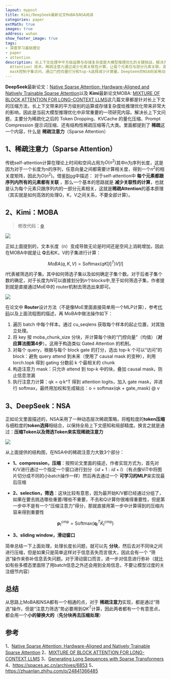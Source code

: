 ```yaml
---
layout: mypost
title: Kimi/DeepSeek最新论文MoBA与NSA阅读
categories: paper
extMath: true
images: true
address: wuhan
show_footer_image: true
tags:
- 深度学习基础理论
- paper
- attention
description: 长上下文处理中平方级运算与存储复杂度是大模型推理优化的关键挑战，解决方向包括Token Dropping、KVCache量化压缩、Prompt压缩及结构性稀疏压缩等，核心在于稀疏注意力（Sparse
  Attention）技术。稀疏注意力通过减少元素关联性计算，让每个元素仅与部分元素关联，高效处理Q、K、V关系。Kimi的MOBA方法让Q与K、V的子集计算，将序列分块后利用改进的Router机制筛选相关块，结合causal
  mask控制子集访问，通过门控向量打分和top-k选择减少计算量。DeepSeek的NSA则采用动态层次稀疏策略，结合粗粒度Token压缩与细粒度Token选择，分块后通过可学习MLP压缩、基于压缩得分筛选重要Token，并利用滑动窗口弥补信息丢失，保持全局上下文感知与局部精度。两者均通过分块、压缩及筛选实现稀疏注意力，有效降低长文本处理的时空消耗。
---
```


**DeepSeek**最新论文：[Native Sparse Attention: Hardware-Aligned and Natively Trainable Sparse Attention](https://arxiv.org/pdf/2502.11089)以及 **Kimi**最新论文MOBA: [MIXTURE OF BLOCK ATTENTION FOR  LONG-CONTEXT LLMS](https://arxiv.org/pdf/2502.13189)这几篇文章都是针对长上下文的压缩方法，长上下文带来的平方级别的运算或存储复杂度给推理优化带来非常大的影响，因此是当前大模型推理优化中非常重要的一项研究内容。解决长上下文问题，主要分为稀疏化之后的 Token Dropping、KVCache 的量化压缩、Prompt Compression 提示词压缩、还有结构性稀疏压缩等几大类。里面都提到了 **稀疏**这一个内容，什么是 **稀疏注意力**（Sparse Attention）

## 1、稀疏注意力（Sparse Attention）

传统self-attention计算在理论上时间和空间占用为$O(n^2)$其中n为序列长度，这是因为对于一个长度为n的序列，任意向量之间都需要计算相关度，得到一个$n^2$的相关度矩阵，因此为$O(n^2)$。借鉴[Blog](https://spaces.ac.cn/archives/6853)中描述：
对于self-attention中 **每个元素都跟序列内所有的元素都有关联** ，那么一个基本的思路就是 **减少关联性的计算**，也就是认为每个元素只跟序列内的一部分元素相关，这就是**稀疏Attention**的基本原理（其实就是如何高效的处理Q，K，V之间关系，不要全部计算）。

## 2、Kimi：MOBA
> 修改代码：[⚙](../code/MoBAAttention.py.txt)

![](https://s2.loli.net/2025/06/21/cZjgFhXAoEs2Jun.webp)

正如上面提到的，文本长度（n）变成导致无论是时间还是空间上消耗增加，因此在MOBA中就是让 **Q**去和K，V的子集进行计算：

$$
MoBA(q,K,V)=\text{Softmax}(qK[I]^T)V[I]
$$

$I$代表被筛选的子集。其中如何筛选子集以及如何确定子集个数。对于后者子集个数的确定，对于长度为$N$可以直接划分到$n$个blocks中,至于如何筛选子集，作者提到就是直接通过MoE中的 router机制去筛选出来即可。

![](https://s2.loli.net/2025/06/21/pUufnwcH4JZIkTj.webp)

在论文中 **Router**设计方法（不是像MoE里面直接简单用一个MLP计算），参考[代码](https://github.com/MoonshotAI/MoBA/blob/master/moba/moba_naive.py#L7)以及上面流程图的描述，再 MoBA中做法操作如下：
1. 遍历 batch 中每个样本。通过 cu_seqlens 获取每个样本的起止位置，对其独立处理。
2. 将 key 按 moba_chunk_size 分块，并计算每个块的“门控向量”（均值）（**对应算法图第4步**）。这用于构造类似 Gated Attention 的机制。
3. 对每个 query，根据与每个 block gate 的打分，选出 top-k 个可以“访问”的 block：避免 query attend 到未来（使用了 causal mask 的变种），利用 torch.topk 得到 gating 分数前 k 个最相关的 chunk
4. 构造注意力 mask：只允许 attend 到 top-k 中的块，叠加 causal mask，防止信息泄漏
5. 执行注意力计算：qk = q·k^T 得到 attention logits，加入 gate mask，并进行 softmax，最终用加权和生成输出：o = softmax(qk + gate_mask) @ v

## 3、DeepSeek：NSA

正如论文里面描述的，NSA采用了一种动态层次稀疏策略，将粗粒度的**token压缩**与细粒度的**token选择**相结合，以保持全局上下文感知和局部精度。换言之就是通过：**压缩Token以及筛选Token来实现稀疏注意力**

![](https://s2.loli.net/2025/06/21/2XJ9tvIcEpZSMh6.webp)

从上面提供的结构图，在NSA中的稀疏注意力大致3个部分：

* **1、compression，压缩**：按照论文里面的描述，作者实现方式为，首先对K/V进行通过一个指定一个窗口进行划分（$id+1:id+l$）（有点像ViT中将图片切分成不同的小batch操作一样）然后再去通过一个 **可学习的MLP**来实现最后压缩

* **2、selection，筛选**：这块比较有意思，因为最开始K/V都已经通过分组了，如果在要去挑选哪些重要/哪些不重要，不去和Q计算你很难得重要性，但是第一步中不是有一个“压缩注意力”得分，那就直接用第一步中计算得到的压缩内容来得到重要性

$$
\mathbf{p}_t^{\mathrm{cmp}}=\mathrm{Softmax}\left(\mathbf{q}_t^T\tilde{K}_t^{\mathrm{cmp}}\right)
$$

* **3、sliding window，滑动窗口**

简单总结一下上面处理，处理长度长问题，就可以先 **分块**，然后去对不同块之间进行压缩，但是如果只是简单这样对于信息丢失而言很大，因此会有一个 “筛选”操作来弥补信息丢失问题。对于滑动窗口而言，进一步对信息进行弥补（就比如有些多模态里面除了用batch信息之外还会用到全局信息，不要让模型过度的关注细节内容）

## 总结

从思路上MoBA和NSA都有一个相通的点，对于 **稀疏注意力**实现，都是通过“筛选”操作，但是“注意力筛选”势必要用到$QK^T$计算，因此两者都有一个有意思点，都会用一个**小的替换大的**（**先分块再去压缩处理**）

## 参考
1、[Native Sparse Attention: Hardware-Aligned and Natively Trainable Sparse Attention](https://arxiv.org/pdf/2502.11089)
2、[MIXTURE OF BLOCK ATTENTION FOR  LONG-CONTEXT LLMS](https://arxiv.org/pdf/2502.13189)
3、[Generating Long Sequences with Sparse Transformers](https://arxiv.org/pdf/1904.10509)
4、https://spaces.ac.cn/archives/6853
5、https://zhuanlan.zhihu.com/p/24841366485